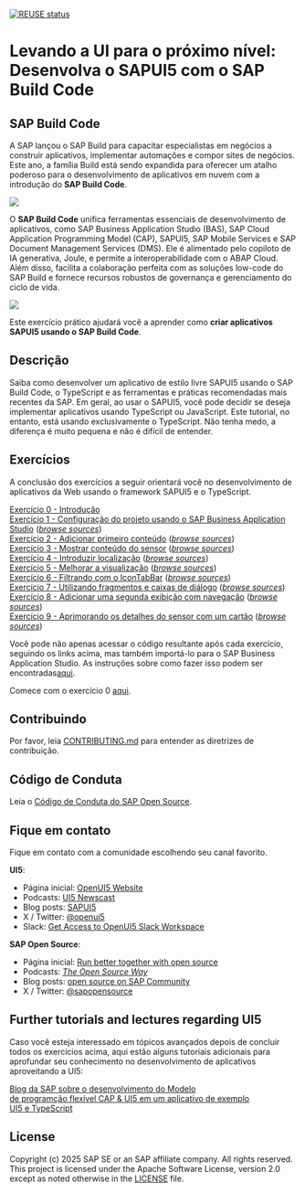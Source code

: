 [![REUSE status](https://api.reuse.software/badge/github.com/SAP-samples/teched2023-AD265)](https://api.reuse.software/info/github.com/SAP-samples/teched2023-AD265)

# Levando a UI para o próximo nível: Desenvolva o SAPUI5 com o SAP Build Code

## SAP Build Code
A SAP lançou o SAP Build para capacitar especialistas em negócios a construir aplicativos, implementar automações e compor sites de negócios. Este ano, a família Build está sendo expandida para oferecer um atalho poderoso para o desenvolvimento de aplicativos em nuvem com a introdução do **SAP Build Code**.

![](images/img-build-code-architecture.png)

O **SAP Build Code** unifica ferramentas essenciais de desenvolvimento de aplicativos, como SAP Business Application Studio (BAS), SAP Cloud Application Programming Model (CAP), SAPUI5, SAP Mobile Services e SAP Document Management Services (DMS). Ele é alimentado pelo copiloto de IA generativa, Joule, e permite a interoperabilidade com o ABAP Cloud. Além disso, facilita a colaboração perfeita com as soluções low-code do SAP Build e fornece recursos robustos de governança e gerenciamento do ciclo de vida.

![](images/img-build-code-benefits.png)

Este exercício prático ajudará você a aprender como **criar aplicativos SAPUI5 usando o SAP Build Code**.

## Descrição

Saiba como desenvolver um aplicativo de estilo livre SAPUI5 usando o SAP Build Code, o TypeScript e as ferramentas e práticas recomendadas mais recentes da SAP. Em geral, ao usar o SAPUI5, você pode decidir se deseja implementar aplicativos usando TypeScript ou JavaScript. Este tutorial, no entanto, está usando exclusivamente o TypeScript. Não tenha medo, a diferença é muito pequena e não é difícil de entender.

## Exercícios

A conclusão dos exercícios a seguir orientará você no desenvolvimento de aplicativos da Web usando o framework SAPUI5 e o TypeScript.

[Exercício 0 - Introdução](exercises/ex0/)<br>
[Exercício 1 - Configuração do projeto usando o SAP Business Application Studio](exercises/ex1/) (*[browse sources](https://github.com/SAP-samples/teched2023-AD265/tree/code/exercises/ex1)*)<br>
[Exercício 2 - Adicionar primeiro conteúdo](exercises/ex2/) (*[browse sources](https://github.com/SAP-samples/teched2023-AD265/tree/code/exercises/ex2)*)<br>
[Exercício 3 - Mostrar conteúdo do sensor](exercises/ex3/) (*[browse sources](https://github.com/SAP-samples/teched2023-AD265/tree/code/exercises/ex3)*)<br>
[Exercício 4 - Introduzir localização](exercises/ex4/) (*[browse sources](https://github.com/SAP-samples/teched2023-AD265/tree/code/exercises/ex4)*)<br>
[Exercício 5 - Melhorar a visualização](exercises/ex5/) (*[browse sources](https://github.com/SAP-samples/teched2023-AD265/tree/code/exercises/ex5)*)<br>
[Exercício 6 - Filtrando com o IconTabBar](exercises/ex6/) (*[browse sources](https://github.com/SAP-samples/teched2023-AD265/tree/code/exercises/ex6)*)<br>
[Exercício 7 - Utilizando fragmentos e caixas de diálogo](exercises/ex7/) (*[browse sources](https://github.com/SAP-samples/teched2023-AD265/tree/code/exercises/ex7)*)<br>
[Exercício 8 - Adicionar uma segunda exibição com navegação](exercises/ex8/) (*[browse sources](https://github.com/SAP-samples/teched2023-AD265/tree/code/exercises/ex8)*)<br>
[Exercício 9 - Aprimorando os detalhes do sensor com um cartão](exercises/ex9/) (*[browse sources](https://github.com/SAP-samples/teched2023-AD265/tree/code/exercises/ex9)*)<br>
<!-- [Exercise 10  - Deployment to SAP BTP - Cloud Foundry runtime](exercises/ex10/) -->

Você pode não apenas acessar o código resultante após cada exercício, seguindo os links acima, mas também importá-lo para o SAP Business Application Studio. As instruções sobre como fazer isso podem ser encontradas[aqui](https://github.com/SAP-samples/teched2023-AD265/tree/code).

Comece com o exercício 0 [aqui](exercises/ex0/).

## Contribuindo
Por favor, leia [CONTRIBUTING.md](./CONTRIBUTING.md) para entender as diretrizes de contribuição.

## Código de Conduta
Leia o [Código de Conduta do SAP Open Source](https://github.com/SAP-samples/.github/blob/main/CODE_OF_CONDUCT.md).

## Fique em contato
Fique em contato com a comunidade escolhendo seu canal favorito.

**UI5**:
* Página inicial: [OpenUI5 Website](https://openui5.org/)
* Podcasts: [UI5 Newscast](https://podcast.opensap.info/ui5-newscast/)
* Blog posts: [SAPUI5](https://community.sap.com/t5/c-khhcw49343/SAPUI5/pd-p/500983881501772639608291559920477)
* X / Twitter: [@openui5](https://twitter.com/openui5)
* Slack: [Get Access to OpenUI5 Slack Workspace](https://ui5-slack-invite.cfapps.eu10.hana.ondemand.com/)

**SAP Open Source**:
* Página inicial: [Run better together with open source](https://developers.sap.com/open-source.html)
* Podcasts: *[The Open Source Way](https://podcast.opensap.info/open-source-way/2020/10/28/corona-warn-app-behind-the-scenes/)*
* Blog posts: [open source on SAP Community](https://blogs.sap.com/tags/b2aac474-1581-4b1b-8932-de5f60b52558/)
* X / Twitter: [@sapopensource](https://twitter.com/sapopensource)

## Further tutorials and lectures regarding UI5

Caso você esteja interessado em tópicos avançados depois de concluir todos os exercícios acima, aqui estão alguns tutoriais adicionais para aprofundar seu conhecimento no desenvolvimento de aplicativos aproveitando a UI5:

[Blog da SAP sobre o desenvolvimento do Modelo](https://blogs.sap.com/2022/06/08/how-to-create-an-sap-fiori-app-using-sap-fiori-elements-sapui5-freestyle-or-a-mix-of-both-with-the-flexible-programming-model/)<br>
[de programção flexível CAP & UI5 em um aplicativo de exemplo](https://github.com/SAP-samples/ui5-cap-event-app)<br>
[UI5 e TypeScript](https://github.com/SAP-samples/ui5-typescript-tutorial)<br>

## License
Copyright (c) 2025 SAP SE or an SAP affiliate company. All rights reserved. This project is licensed under the Apache Software License, version 2.0 except as noted otherwise in the [LICENSE](LICENSES/Apache-2.0.txt) file.

